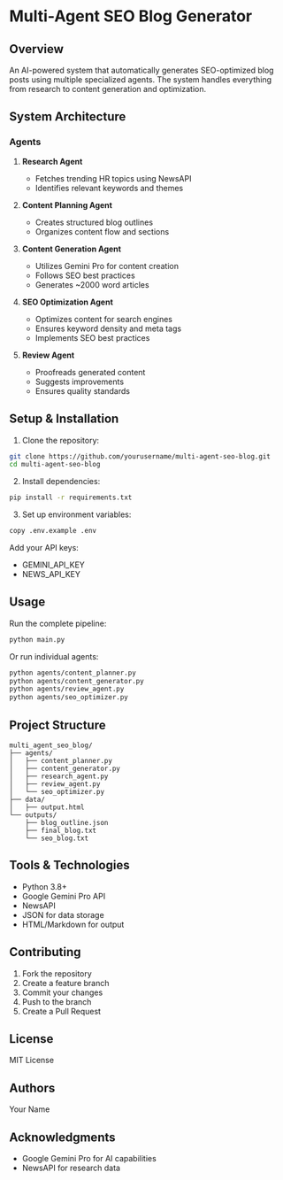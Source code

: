 # Multi-Agent SEO Blog Generator

## Overview
An AI-powered system that automatically generates SEO-optimized blog posts using multiple specialized agents. The system handles everything from research to content generation and optimization.

## System Architecture

### Agents
1. **Research Agent**
   - Fetches trending HR topics using NewsAPI
   - Identifies relevant keywords and themes

2. **Content Planning Agent**
   - Creates structured blog outlines
   - Organizes content flow and sections

3. **Content Generation Agent**
   - Utilizes Gemini Pro for content creation
   - Follows SEO best practices
   - Generates ~2000 word articles

4. **SEO Optimization Agent**
   - Optimizes content for search engines
   - Ensures keyword density and meta tags
   - Implements SEO best practices

5. **Review Agent**
   - Proofreads generated content
   - Suggests improvements
   - Ensures quality standards

## Setup & Installation

1. Clone the repository:
```bash
git clone https://github.com/yourusername/multi-agent-seo-blog.git
cd multi-agent-seo-blog
```

2. Install dependencies:
```bash
pip install -r requirements.txt
```

3. Set up environment variables:
```bash
copy .env.example .env
```
Add your API keys:
- GEMINI_API_KEY
- NEWS_API_KEY

## Usage

Run the complete pipeline:
```bash
python main.py
```

Or run individual agents:
```bash
python agents/content_planner.py
python agents/content_generator.py
python agents/review_agent.py
python agents/seo_optimizer.py
```

## Project Structure
```
multi_agent_seo_blog/
├── agents/
│   ├── content_planner.py
│   ├── content_generator.py
│   ├── research_agent.py
│   ├── review_agent.py
│   └── seo_optimizer.py
├── data/
│   ├── output.html
└── outputs/
    ├── blog_outline.json
    ├── final_blog.txt
    └── seo_blog.txt
```

## Tools & Technologies
- Python 3.8+
- Google Gemini Pro API
- NewsAPI
- JSON for data storage
- HTML/Markdown for output

## Contributing
1. Fork the repository
2. Create a feature branch
3. Commit your changes
4. Push to the branch
5. Create a Pull Request

## License
MIT License

## Authors
Your Name

## Acknowledgments
- Google Gemini Pro for AI capabilities
- NewsAPI for research data